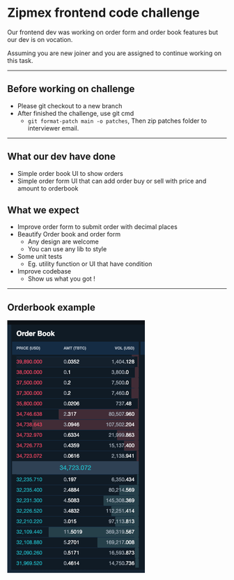  # Zipmex frontend code challenge

Our frontend dev was working on order form and order book features but our dev is on vocation.

Assuming you are new joiner and you are assigned to continue working on this task.

---
## Before working on challenge
- Please git checkout to a new branch
- After finished the challenge, use git cmd
  - `git format-patch main -o patches`, Then zip patches folder to interviewer email.
---

## What our dev have done
- Simple order book UI to show orders
- Simple order form UI that can add order buy or sell with price and amount to orderbook

## What we expect
- Improve order form to submit order with decimal places
- Beautify Order book and order form
  - Any design are welcome
  - You can use any lib to style
- Some unit tests
  - Eg. utility function or UI that have condition
- Improve codebase
  - Show us what you got !

---
## Orderbook example

![Order book](./orderbook.png)

